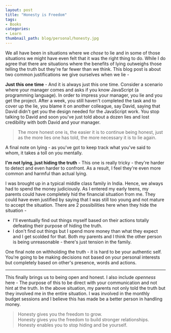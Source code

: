 ```yaml
---
layout: post
title: "Honesty is Freedom"
tags:
- Books
categories:
- Learn
thumbnail_path: blog/personal/honesty.jpg
---
```


We all have been in situations where we *chose* to lie and in some of those situations we might have even felt that it was the right thing to do. While I do agree that there are situations where the benefits of lying outweighs those telling the truth but they're far fewer than we think. This blog post is about two common justifications we give ourselves when we lie - 

**Just this one time** - And it is always just this one time. Consider a scenario where your manager comes and asks if you know JavaScript (a programming language). In order to impress your manager, you lie and you get the project. After a week, you still haven't completed the task and to cover up the lie, you blame it on another colleague, say David, saying that David didn't get you the design needed for the JavaScript work. You stop talking to David and soon you've just told about a dozen lies and lost credibility with both David and your manager.

> The more honest one is, the easier it is to continue being honest, just as the more lies one has told, the more necessary it is to lie again.

A final note on lying - as you've got to keep track what you've said to whom, it takes a toll on you mentally.

**I'm not lying, just hiding the truth** - This one is really tricky - they're harder to detect and even harder to confront. As a result, I feel they're even more common and harmful than actual lying.

I was brought up in a typical middle class family in India. Hence, we always had to spend the money judiciously. As I entered my early teens, my parents could have completely hid the financial situation from me. They could have even justified by saying that I was still too young and not mature to accept the situation. There are 2 possibilities here when they hide the situation - 

- I'll eventually find out things myself based on their actions totally defeating their purpose of hiding the truth.
- I don't find out things but I spend more money than what they expect and I get scolded for that. Both my parents and I think the other person is being unreasonable - there's just tension in the family.

One final note on withholding the truth - it is hard to be your authentic self. You're going to be making decisions not based on your personal interests but completely based on other's presence, words and actions.

---

This finally brings us to being open and honest. I also include *openness* here - The purpose of this to be direct with your communication and not hint at the truth. In the above situation, my parents not only told the truth but they involved me in the entire situation. I was involved in the monthly budget sessions and I believe this has made be a better person in handling money.

> Honesty gives you the freedom to grow. <br/>
> Honesty gives you the freedom to build stronger relationships. <br/>
> Honesty enables you to stop hiding and be yourself. <br/>